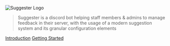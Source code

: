 ![Suggester Logo](https://cdn.discordapp.com/attachments/566351843282780181/769229116054175814/newsbanner_1.png)

> Suggester is a discord bot helping staff members & admins to manage feedback in their server, with the usage of a modern suggestion system and its granular configuration elements

[Introduction](emboarding.md)
[Getting Started](beginner-guide.md)

